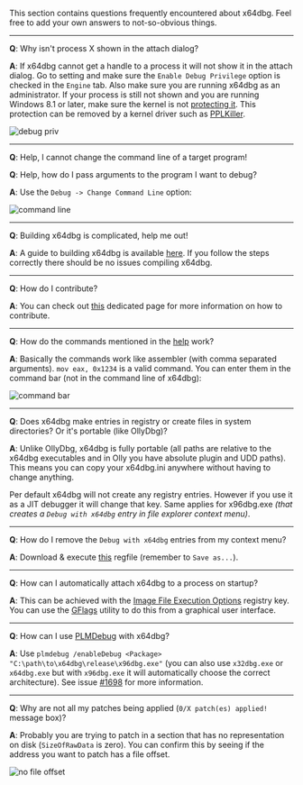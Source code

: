This section contains questions frequently encountered about x64dbg. Feel free to add your own answers to not-so-obvious things.

***

**Q**: Why isn't process X shown in the attach dialog?

**A**: If x64dbg cannot get a handle to a process it will not show it in the attach dialog. Go to setting and make sure the `Enable Debug Privilege` option is checked in the `Engine` tab. Also make sure you are running x64dbg as an administrator. If your process is still not shown and you are running Windows 8.1 or later, make sure the kernel is not [protecting it](http://www.alex-ionescu.com/?p=97). This protection can be removed by a kernel driver such as [PPLKiller](https://github.com/Mattiwatti/PPLKiller).

![debug priv](https://i.imgur.com/juQs94X.png)

***

**Q**: Help, I cannot change the command line of a target program!

**Q**: Help, how do I pass arguments to the program I want to debug? 

**A**: Use the `Debug -> Change Command Line` option:

![command line](http://i.imgur.com/Sh0PQnz.png)

***

**Q**: Building x64dbg is complicated, help me out!

**A**: A guide to building x64dbg is available [here](https://github.com/x64dbg/x64dbg/wiki/Compiling-the-whole-project). If you follow the steps correctly there should be no issues compiling x64dbg.

***

**Q**: How do I contribute?

**A**: You can check out [this](https://github.com/x64dbg/x64dbg/wiki/Contributing) dedicated page for more information on how to contribute.

***

**Q**: How do the commands mentioned in the [help](http://help.x64dbg.com) work?

**A**: Basically the commands work like assembler (with comma separated arguments). `mov eax, 0x1234` is a valid command. You can enter them in the command bar (not in the command line of x64dbg):

![command bar](http://i.imgur.com/plSfLnr.png)

***

**Q**: Does x64dbg make entries in registry or create files in system directories? Or it's portable (like OllyDbg)?

**A**: Unlike OllyDbg, x64dbg is fully portable (all paths are relative to the x64dbg executables and in Olly you have absolute plugin and UDD paths). This means you can copy your x64dbg.ini anywhere without having to change anything.
  
Per default x64dbg will not create any registry entries. However if you use it as a JIT debugger it will change that key. Same applies for x96dbg.exe *(that creates a `Debug with x64dbg` entry in file explorer context menu)*.

***

**Q**: How do I remove the `Debug with x64dbg` entries from my context menu?

**A**: Download & execute [this](https://raw.githubusercontent.com/x64dbg/x64dbg/development/bin/x64dbg_shell_remove.reg) regfile (remember to `Save as...`).

***

**Q**: How can I automatically attach x64dbg to a process on startup?

**A**: This can be achieved with the [Image File Execution Options](https://blog.malwarebytes.com/101/2015/12/an-introduction-to-image-file-execution-options/) registry key. You can use the [GFlags](https://github.com/x64dbg/x64dbg/issues/816) utility to do this from a graphical user interface.

***

**Q**: How can I use [PLMDebug](https://docs.microsoft.com/en-us/windows-hardware/drivers/debugger/plmdebug) with x64dbg?

**A**: Use `plmdebug /enableDebug <Package> "C:\path\to\x64dbg\release\x96dbg.exe"` (you can also use `x32dbg.exe` or `x64dbg.exe` but with `x96dbg.exe` it will automatically choose the correct architecture). See issue [#1698](https://github.com/x64dbg/x64dbg/issues/1698) for more information.

***

**Q**: Why are not all my patches being applied (`0/X patch(es) applied!` message box)?

**A**: Probably you are trying to patch in a section that has no representation on disk (`SizeOfRawData` is zero). You can confirm this by seeing if the address you want to patch has a file offset.

![no file offset](https://i.imgur.com/fVMYaHE.png)